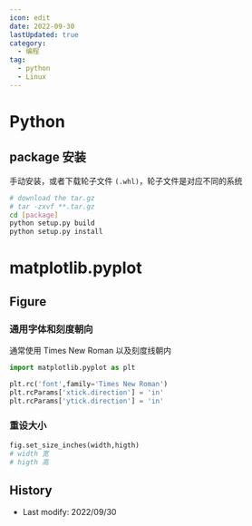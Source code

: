 ```yaml
---
icon: edit
date: 2022-09-30
lastUpdated: true
category:
  - 编程
tag:
  - python
  - Linux
---
```


# Python

## package 安装

手动安装，或者下载轮子文件 `(.whl)`，轮子文件是对应不同的系统
```bash
# download the tar.gz
# tar -zxvf **.tar.gz
cd [package]
python setup.py build
python setup.py install
```

# matplotlib.pyplot

## Figure

### 通用字体和刻度朝向

通常使用 Times New Roman 以及刻度线朝内 <Badge text="通用设置" color="#242378" />

```python
import matplotlib.pyplot as plt

plt.rc('font',family='Times New Roman')
plt.rcParams['xtick.direction'] = 'in'
plt.rcParams['ytick.direction'] = 'in'
```

### 重设大小

```python
fig.set_size_inches(width,higth)
# width 宽
# higth 高
```

## History

- Last modify: 2022/09/30

